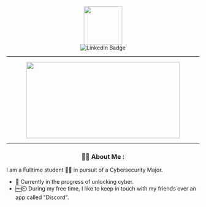 <div id="header" align="center":>
  <img src="https://media.giphy.com/media/0N8jZKHBq3smKbyITd/giphy.gif" width="100"
  </div>
  
<div id="badges">  
<img src="https://img.shields.io/badge/LinkedIn-blue?style=for-the-badge&logo=linkedin&logoColor=white" alt="LinkedIn Badge"/>

<div id="badges">
<img src="https://komarev.com/ghpvc/?username=MarcG-P&style=flat-square&color=blue" alt=""/>

---  
  
 <div align="center">
 <img src="https://media.giphy.com/media/JIX9t2j0ZTN9S/giphy.gif" width="400" height="200"/>
   
---
   
### 👨‍💻 About Me :   
<div id="normal" align="left":>
I am a Fulltime student 👨‍🎓 in pursuit of a Cybersecurity Major.

- 📝 Currently in the progress of unlocking cyber.  
- 🆓⏲️ During my free time, I like to keep in touch with my friends over an app called "Discord".
